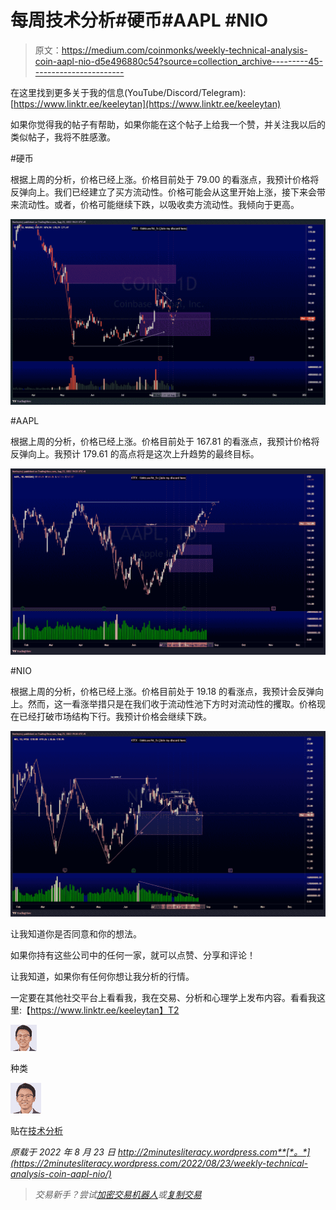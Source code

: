 # 每周技术分析#硬币#AAPL #NIO

> 原文：<https://medium.com/coinmonks/weekly-technical-analysis-coin-aapl-nio-d5e496880c54?source=collection_archive---------45----------------------->

在这里找到更多关于我的信息(YouTube/Discord/Telegram):[https://www.linktr.ee/keeleytan](https://www.linktr.ee/keeleytan)

如果你觉得我的帖子有帮助，如果你能在这个帖子上给我一个赞，并关注我以后的类似帖子，我将不胜感激。

#硬币

根据上周的分析，价格已经上涨。价格目前处于 79.00 的看涨点，我预计价格将反弹向上。我们已经建立了买方流动性。价格可能会从这里开始上涨，接下来会带来流动性。或者，价格可能继续下跌，以吸收卖方流动性。我倾向于更高。

![](img/ffd7558fb7de1f216952b247fe002515.png)

#AAPL

根据上周的分析，价格已经上涨。价格目前处于 167.81 的看涨点，我预计价格将反弹向上。我预计 179.61 的高点将是这次上升趋势的最终目标。

![](img/4b0fda57b996792d6bc5e6f9e314821d.png)

#NIO

根据上周的分析，价格已经上涨。价格目前处于 19.18 的看涨点，我预计会反弹向上。然而，这一看涨举措只是在我们收于流动性池下方时对流动性的攫取。价格现在已经打破市场结构下行。我预计价格会继续下跌。

![](img/bf9d7526db0e5b7be7fbd5dbdc56bc5e.png)

让我知道你是否同意和你的想法。

如果你持有这些公司中的任何一家，就可以点赞、分享和评论！

让我知道，如果你有任何你想让我分析的行情。

一定要在其他社交平台上看看我，我在交易、分析和心理学上发布内容。看看我这里:【https://www.linktr.ee/keeleytan】T2

![](img/057238249d0068c20a0c7f06ee7f6491.png)

种类

![](img/48648c42ef32f73d8813125a661d0e24.png)

贴在[技术分析](https://2minutesliteracy.wordpress.com/category/technical-analysis/)

*原载于 2022 年 8 月 23 日 http://2minutesliteracy.wordpress.com**[*。*](https://2minutesliteracy.wordpress.com/2022/08/23/weekly-technical-analysis-coin-aapl-nio/)*

> *交易新手？尝试[加密交易机器人](/coinmonks/crypto-trading-bot-c2ffce8acb2a)或[复制交易](/coinmonks/top-10-crypto-copy-trading-platforms-for-beginners-d0c37c7d698c)*